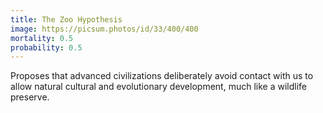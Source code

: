 ```yaml
---
title: The Zoo Hypothesis
image: https://picsum.photos/id/33/400/400
mortality: 0.5
probability: 0.5
---
```


Proposes that advanced civilizations deliberately avoid contact with us to allow natural cultural and evolutionary development, much like a wildlife preserve.
